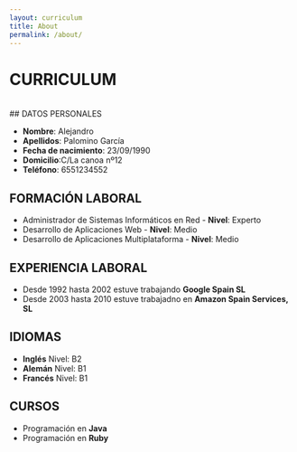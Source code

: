```yaml
---
layout: curriculum
title: About
permalink: /about/
---
```

# CURRICULUM
<br>
## DATOS PERSONALES

* **Nombre**: Alejandro  
* **Apellidos**: Palomino García  
* **Fecha de nacimiento**: 23/09/1990  
* **Domicilio**:C/La canoa nº12  
* **Teléfono**: 6551234552  
   
## FORMACIÓN LABORAL

* Administrador de Sistemas Informáticos en Red - **Nivel**: Experto  
* Desarrollo de Aplicaciones Web - **Nivel**: Medio  
* Desarrollo de Aplicaciones Multiplataforma - **Nivel**: Medio  



## EXPERIENCIA LABORAL

* Desde 1992 hasta 2002 estuve trabajando **Google Spain SL**
* Desde 2003 hasta 2010 estuve trabajadno en **Amazon Spain Services, SL**  



## IDIOMAS

* **Inglés** Nivel: B2  
* **Alemán** Nivel: B1  
* **Francés** Nivel: B1  



## CURSOS
 
* Programación en **Java** 
* Programación en **Ruby** 


